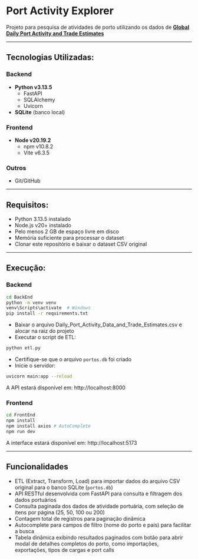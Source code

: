 # Port Activity Explorer
Projeto para pesquisa de atividades de porto utilizando os dados de [**Global Daily Port Activity and Trade Estimates**](https://www.kaggle.com/datasets/arunvithyasegar/daily-port-activity-data-and-trade-estimates/data)

---

## Tecnologias Utilizadas:

### Backend
- **Python v3.13.5**
    - FastAPI
    - SQLAlchemy
    - Uvicorn
- **SQLite** (banco local)

### Frontend
- **Node v20.19.2**
    - npm v10.8.2
    - Vite v6.3.5

### Outros
- Git/GitHub

---

## Requisitos:
- Python 3.13.5 instalado
- Node.js v20+ instalado
- Pelo menos 2 GB de espaço livre em disco
- Memória suficiente para processar o dataset
- Clonar este repositório e baixar o dataset CSV original

---

## Execução:

### Backend
```bash
cd BackEnd
python -m venv venv
venv\Scripts\activate  # Windows
pip install -r requirements.txt
```
- Baixar o arquivo Daily_Port_Activity_Data_and_Trade_Estimates.csv e alocar na raiz do projeto
- Executar o script de ETL:
```bash
python etl.py
```
- Certifique-se que o arquivo `portos.db` foi criado
- Inicie o servidor:
```bash
uvicorn main:app --reload
```
A API estará disponível em: http://localhost:8000

### Frontend
```bash
cd FrontEnd
npm install
npm install axios # AutoComplete
npm run dev
```
A interface estará disponível em: http://localhost:5173

---

## Funcionalidades

- ETL (Extract, Transform, Load) para importar dados do arquivo CSV original para o banco SQLite (`portos.db`)
- API RESTful desenvolvida com FastAPI para consulta e filtragem dos dados portuários
- Consulta paginada dos dados de atividade portuária, com seleção de itens por página (25, 50, 100 ou 200)
- Contagem total de registros para paginação dinâmica
- Autocomplete para campos de filtro (nome do porto e país) para facilitar a busca
- Tabela dinâmica exibindo resultados paginados com botão para abrir modal de detalhes completos do porto, como importações, exportações, tipos de cargas e port calls
